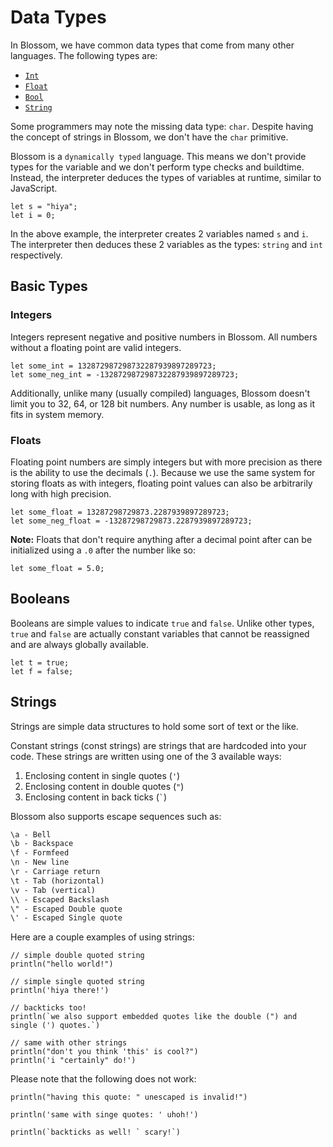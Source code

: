 # Data Types

In Blossom, we have common data types that come from many other languages. The following types are:

- [`Int`](#integers)
- [`Float`](#floats)
- [`Bool`](#booleans)
- [`String`](#strings)

Some programmers may note the missing data type: `char`. Despite having the concept of strings in Blossom, we don't have the `char` primitive.

Blossom is a `dynamically typed` language. This means we don't provide types for the variable and we don't perform type checks and buildtime. Instead, the interpreter deduces the types of variables at runtime, similar to JavaScript.

```bls
let s = "hiya";
let i = 0;
```

In the above example, the interpreter creates 2 variables named `s` and `i`. The interpreter then deduces these 2 variables as the types: `string` and `int` respectively.

## Basic Types

### Integers

Integers represent negative and positive numbers in Blossom. All numbers without a floating point are valid integers.

```bls
let some_int = 132872987298732287939897289723;
let some_neg_int = -132872987298732287939897289723;
```

Additionally, unlike many (usually compiled) languages, Blossom doesn't limit you to 32, 64, or 128 bit numbers. Any number is usable, as long as it fits in system memory.

### Floats

Floating point numbers are simply integers but with more precision as there is the ability to use the decimals (`.`). Because we use the same system for storing floats as with integers, floating point values can also be arbitrarily long with high precision.

```bls
let some_float = 13287298729873.2287939897289723;
let some_neg_float = -13287298729873.2287939897289723;
```

**Note:** Floats that don't require anything after a decimal point after can be initialized using a `.0` after the number like so:

```bls
let some_float = 5.0;
```

## Booleans

Booleans are simple values to indicate `true` and `false`. Unlike other types, `true` and `false` are actually constant variables that cannot be reassigned and are always globally available.

```bls
let t = true;
let f = false;
```

## Strings

Strings are simple data structures to hold some sort of text or the like.

Constant strings (const strings) are strings that are hardcoded into your code. These strings are written using one of the 3 available ways:

  1. Enclosing content in single quotes (`'`)
  2. Enclosing content in double quotes (`"`)
  3. Enclosing content in back ticks (`` ` ``)

Blossom also supports escape sequences such as:

```txt
\a - Bell
\b - Backspace
\f - Formfeed
\n - New line
\r - Carriage return
\t - Tab (horizontal)
\v - Tab (vertical)
\\ - Escaped Backslash
\" - Escaped Double quote
\' - Escaped Single quote
```

Here are a couple examples of using strings:

```bls
// simple double quoted string
println("hello world!")

// simple single quoted string
println('hiya there!')

// backticks too!
println(`we also support embedded quotes like the double (") and single (') quotes.`)

// same with other strings
println("don't you think 'this' is cool?")
println('i "certainly" do!')
```

Please note that the following does not work:

```bls
println("having this quote: " unescaped is invalid!")
```

```bls
println('same with singe quotes: ' uhoh!')
```

```bls
println(`backticks as well! ` scary!`)
```
